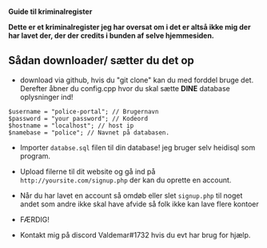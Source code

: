 **Guide til kriminalregister** 

**Dette er et kriminalregister jeg har oversat om i det er altså ikke mig der har lavet der, der der credits i bunden af selve hjemmesiden.**


## Sådan downloader/ sætter du det op
- download via github, hvis du "git clone" kan du med forddel bruge det.
Derefter åbner du config.cpp hvor du skal sætte **DINE** database oplysninger ind!

```
$username = "police-portal"; // Brugernavn
$password = "your password"; // Kodeord
$hostname = "localhost"; // host ip 
$namebase = "police"; // Navnet på databasen.
```
- Importer `databse.sql` filen til din database! jeg bruger selv heidisql som program.
- Upload filerne til dit website og gå ind på  `http://yoursite.com/signup.php` der kan du oprette en account.
- Når du har lavet en account så omdøb eller slet  `signup.php`  til noget andet som andre ikke skal have afvide så folk ikke kan lave flere kontoer
- FÆRDIG!

- Kontakt mig på discord Valdemar#1732 hvis du evt har brug for hjælp.
